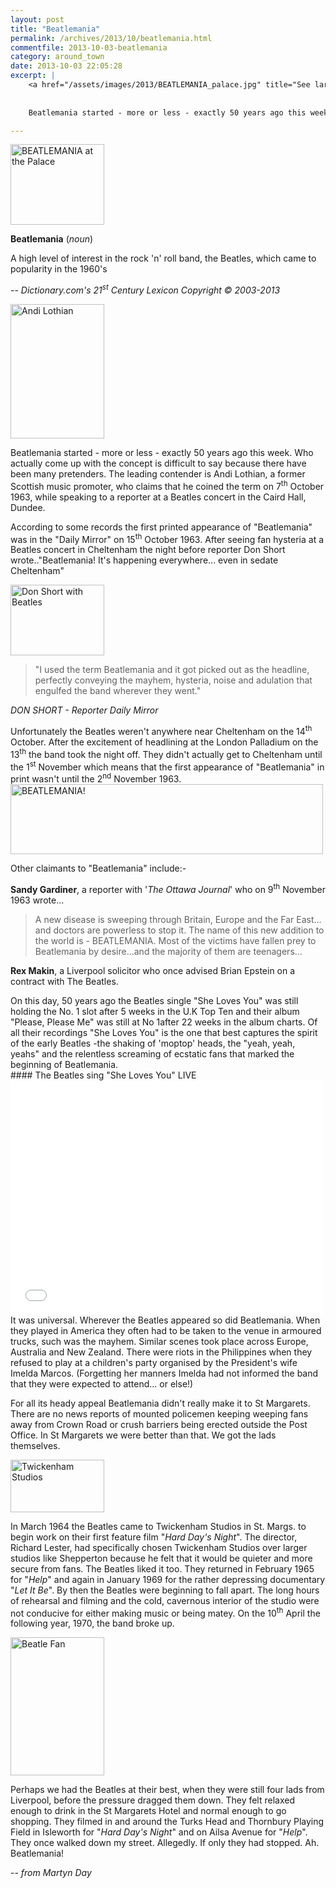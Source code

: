 ```yaml
---
layout: post
title: "Beatlemania"
permalink: /archives/2013/10/beatlemania.html
commentfile: 2013-10-03-beatlemania
category: around_town
date: 2013-10-03 22:05:28
excerpt: |
    <a href="/assets/images/2013/BEATLEMANIA_palace.jpg" title="See larger version of - BEATLEMANIA at the Palace"><img src="/assets/images/2013/BEATLEMANIA_palace_thumb.jpg" width="150" height="129" alt="BEATLEMANIA at the Palace" class="photo right" /></a>
    
    
    Beatlemania started - more or less - exactly 50 years ago this week. Who actually come up with the concept is difficult to say because there have been many pretenders. The leading contender is Andi Lothian, a former Scottish music promoter, who claims that he coined the term on 7<sup>th</sup> October 1963, while speaking to a reporter at a Beatles concert in the Caird Hall, Dundee.

---
```


<div markdown="1" class="box">
<a href="/assets/images/2013/BEATLEMANIA_palace.jpg" title="See larger version of - BEATLEMANIA at the Palace"><img src="/assets/images/2013/BEATLEMANIA_palace_thumb.jpg" width="150" height="129" alt="BEATLEMANIA at the Palace" class="photo right" /></a>

**Beatlemania** (<em>noun</em>)

A high level of interest in the rock 'n' roll band, the Beatles, which came to popularity in the 1960's

<cite>-- Dictionary.com's 21<sup>st</sup> Century Lexicon Copyright © 2003-2013</cite>

</div>
<a href="/assets/images/2013/BEATLEMANIA_andi_lothian.png" title="See larger version of - Andi Lothian"><img src="/assets/images/2013/BEATLEMANIA_andi_lothian_thumb.png" width="150" height="215" alt="Andi Lothian" class="right" /></a>

Beatlemania started - more or less - exactly 50 years ago this week. Who actually come up with the concept is difficult to say because there have been many pretenders. The leading contender is Andi Lothian, a former Scottish music promoter, who claims that he coined the term on 7<sup>th</sup> October 1963, while speaking to a reporter at a Beatles concert in the Caird Hall, Dundee.

According to some records the first printed appearance of "Beatlemania" was in the "Daily Mirror" on 15<sup>th</sup> October 1963. After seeing fan hysteria at a Beatles concert in Cheltenham the night before reporter Don Short wrote.."Beatlemania! It's happening everywhere... even in sedate Cheltenham"

<div markdown="1" class="box">
<a href="/assets/images/2013/BEATLEMANIA_don_short_with_beatles.jpg" title="See larger version of - Don Short with Beatles"><img src="/assets/images/2013/BEATLEMANIA_don_short_with_beatles_thumb.jpg" width="150" height="113" alt="Don Short with Beatles" class="photo left" /></a>

> "I used the term Beatlemania and it got picked out as the headline, perfectly conveying the mayhem, hysteria, noise and adulation that engulfed the band wherever they went."

<cite>DON SHORT - Reporter Daily Mirror</cite>

</div>
Unfortunately the Beatles weren't anywhere near Cheltenham on the 14<sup>th</sup> October. After the excitement of headlining at the London Palladium on the 13<sup>th</sup> the band took the night off. They didn't actually get to Cheltenham until the 1<sup>st</sup> November which means that the first appearance of "Beatlemania" in print wasn't until the 2<sup>nd</sup> November 1963.

<div markdown="1" class="box">
<a href="/assets/images/2013/BEATLEMANIA_header.jpg" title="See larger version of - BEATLEMANIA!"><img src="/assets/images/2013/BEATLEMANIA_header_thumb.jpg" width="500" height="112" alt="BEATLEMANIA!" class=" center" /></a>

Other claimants to "Beatlemania" include:-

**Sandy Gardiner**, a reporter with '*The Ottawa Journal*' who on 9<sup>th</sup> November 1963 wrote...

> A new disease is sweeping through Britain, Europe and the Far East... and doctors are powerless to stop it. The name of this new addition to the world is - BEATLEMANIA. Most of the victims have fallen prey to Beatlemania by desire...and the majority of them are teenagers...

**Rex Makin**, a Liverpool solicitor who once advised Brian Epstein on a contract with The Beatles.

</div>
On this day, 50 years ago the Beatles single "She Loves You" was still holding the No. 1 slot after 5 weeks in the U.K Top Ten and their album "Please, Please Me" was still at No 1after 22 weeks in the album charts. Of all their recordings "She Loves You" is the one that best captures the spirit of the early Beatles -the shaking of 'moptop' heads, the "yeah, yeah, yeahs" and the relentless screaming of ecstatic fans that marked the beginning of Beatlemania.

<div markdown="1" class="box">
#### The Beatles sing "She Loves You" LIVE

<iframe width="500" height="375" src="//www.youtube-nocookie.com/embed/QoF-7VMMihA?rel=0" frameborder="0" allowfullscreen>
</iframe>
</div>
It was universal. Wherever the Beatles appeared so did Beatlemania. When they played in America they often had to be taken to the venue in armoured trucks, such was the mayhem. Similar scenes took place across Europe, Australia and New Zealand. There were riots in the Philippines when they refused to play at a children's party organised by the President's wife Imelda Marcos. (Forgetting her manners Imelda had not informed the band that they were expected to attend... or else!)

For all its heady appeal Beatlemania didn't really make it to St Margarets. There are no news reports of mounted policemen keeping weeping fans away from Crown Road or crush barriers being erected outside the Post Office. In St Margarets we were better than that. We got the lads themselves.

<a href="/assets/images/2013/BEATLEMANIA_twickenham_studios.jpg" title="See larger version of - Twickenham Studios"><img src="/assets/images/2013/BEATLEMANIA_twickenham_studios_thumb.jpg" width="150" height="84" alt="Twickenham Studios" class="photo right" /></a>

In March 1964 the Beatles came to Twickenham Studios in St. Margs. to begin work on their first feature film "*Hard Day's Night*". The director, Richard Lester, had specifically chosen Twickenham Studios over larger studios like Shepperton because he felt that it would be quieter and more secure from fans. The Beatles liked it too. They returned in February 1965 for "*Help*" and again in January 1969 for the rather depressing documentary "*Let It Be*". By then the Beatles were beginning to fall apart. The long hours of rehearsal and filming and the cold, cavernous interior of the studio were not conducive for either making music or being matey. On the 10<sup>th</sup> April the following year, 1970, the band broke up.

<a href="/assets/images/2013/BEATLEMANIA_Beatle_Fan.png" title="See larger version of - Beatle Fan"><img src="/assets/images/2013/BEATLEMANIA_Beatle_Fan_thumb.png" width="150" height="221" alt="Beatle Fan" class="photo right" /></a>

Perhaps we had the Beatles at their best, when they were still four lads from Liverpool, before the pressure dragged them down. They felt relaxed enough to drink in the St Margarets Hotel and normal enough to go shopping. They filmed in and around the Turks Head and Thornbury Playing Field in Isleworth for "*Hard Day's Night*" and on Ailsa Avenue for "*Help*". They once walked down my street. Allegedly. If only they had stopped. Ah. Beatlemania!

<cite>-- from Martyn Day</cite>
